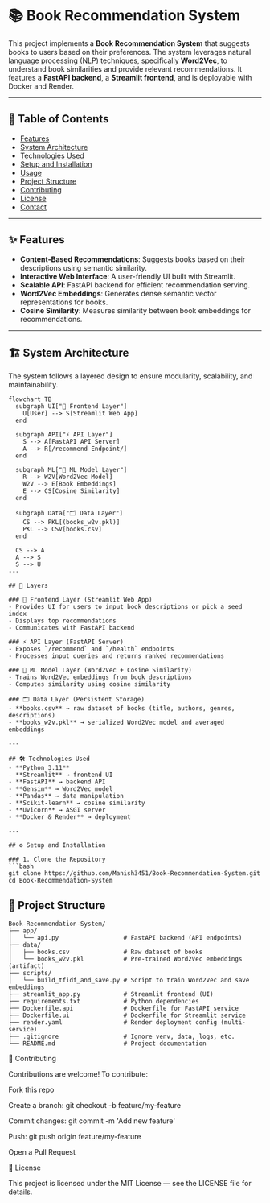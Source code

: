 # 📚 Book Recommendation System

This project implements a **Book Recommendation System** that suggests books to users based on their preferences. The system leverages natural language processing (NLP) techniques, specifically **Word2Vec**, to understand book similarities and provide relevant recommendations. It features a **FastAPI backend**, a **Streamlit frontend**, and is deployable with Docker and Render.

---

## 📑 Table of Contents
- [Features](#features)
- [System Architecture](#system-architecture)
- [Technologies Used](#technologies-used)
- [Setup and Installation](#setup-and-installation)
- [Usage](#usage)
- [Project Structure](#project-structure)
- [Contributing](#contributing)
- [License](#license)
- [Contact](#contact)

---

## ✨ Features
- **Content-Based Recommendations**: Suggests books based on their descriptions using semantic similarity.
- **Interactive Web Interface**: A user-friendly UI built with Streamlit.
- **Scalable API**: FastAPI backend for efficient recommendation serving.
- **Word2Vec Embeddings**: Generates dense semantic vector representations for books.
- **Cosine Similarity**: Measures similarity between book embeddings for recommendations.

---

## 🏗️ System Architecture

The system follows a layered design to ensure modularity, scalability, and maintainability.

```mermaid
flowchart TB
  subgraph UI["🎨 Frontend Layer"]
    U[User] --> S[Streamlit Web App]
  end

  subgraph API["⚡ API Layer"]
    S --> A[FastAPI API Server]
    A --> R[/recommend Endpoint/]
  end

  subgraph ML["🧠 ML Model Layer"]
    R --> W2V[Word2Vec Model]
    W2V --> E[Book Embeddings]
    E --> CS[Cosine Similarity]
  end

  subgraph Data["🗂️ Data Layer"]
    CS --> PKL[(books_w2v.pkl)]
    PKL --> CSV[books.csv]
  end

  CS --> A
  A --> S
  S --> U
---

## 🔹 Layers

### 🎨 Frontend Layer (Streamlit Web App)
- Provides UI for users to input book descriptions or pick a seed index  
- Displays top recommendations  
- Communicates with FastAPI backend  

### ⚡ API Layer (FastAPI Server)
- Exposes `/recommend` and `/health` endpoints  
- Processes input queries and returns ranked recommendations  

### 🧠 ML Model Layer (Word2Vec + Cosine Similarity)
- Trains Word2Vec embeddings from book descriptions  
- Computes similarity using cosine similarity  

### 🗂️ Data Layer (Persistent Storage)
- **books.csv** → raw dataset of books (title, authors, genres, descriptions)  
- **books_w2v.pkl** → serialized Word2Vec model and averaged embeddings  

---

## 🛠️ Technologies Used
- **Python 3.11**  
- **Streamlit** → frontend UI  
- **FastAPI** → backend API  
- **Gensim** → Word2Vec model  
- **Pandas** → data manipulation  
- **Scikit-learn** → cosine similarity  
- **Uvicorn** → ASGI server  
- **Docker & Render** → deployment  

---

## ⚙️ Setup and Installation

### 1. Clone the Repository
```bash
git clone https://github.com/Manish3451/Book-Recommendation-System.git
cd Book-Recommendation-System
```

## 📂 Project Structure
```plaintext
Book-Recommendation-System/
├── app/
│   └── api.py                  # FastAPI backend (API endpoints)
├── data/
│   ├── books.csv               # Raw dataset of books
│   └── books_w2v.pkl           # Pre-trained Word2Vec embeddings (artifact)
├── scripts/
│   └── build_tfidf_and_save.py # Script to train Word2Vec and save embeddings
├── streamlit_app.py            # Streamlit frontend (UI)
├── requirements.txt            # Python dependencies
├── Dockerfile.api              # Dockerfile for FastAPI service
├── Dockerfile.ui               # Dockerfile for Streamlit service
├── render.yaml                 # Render deployment config (multi-service)
├── .gitignore                  # Ignore venv, data, logs, etc.
└── README.md                   # Project documentation
```

🤝 Contributing

Contributions are welcome! To contribute:

Fork this repo

Create a branch: git checkout -b feature/my-feature

Commit changes: git commit -m 'Add new feature'

Push: git push origin feature/my-feature

Open a Pull Request

📜 License

This project is licensed under the MIT License — see the LICENSE
 file for details.



